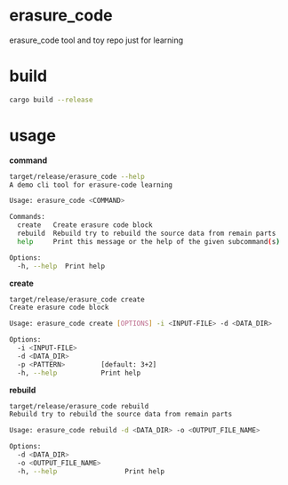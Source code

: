 # erasure_code
erasure_code tool and toy repo just for learning

# build
```bash
cargo build --release
```

# usage
**command**
```bash
target/release/erasure_code --help
A demo cli tool for erasure-code learning

Usage: erasure_code <COMMAND>

Commands:
  create   Create erasure code block
  rebuild  Rebuild try to rebuild the source data from remain parts
  help     Print this message or the help of the given subcommand(s)

Options:
  -h, --help  Print help
```

**create**
```bash
target/release/erasure_code create   
Create erasure code block

Usage: erasure_code create [OPTIONS] -i <INPUT-FILE> -d <DATA_DIR>

Options:
  -i <INPUT-FILE>      
  -d <DATA_DIR>        
  -p <PATTERN>         [default: 3+2]
  -h, --help           Print help
```

**rebuild**
```bash
target/release/erasure_code rebuild                                                            2 ↵
Rebuild try to rebuild the source data from remain parts

Usage: erasure_code rebuild -d <DATA_DIR> -o <OUTPUT_FILE_NAME>

Options:
  -d <DATA_DIR>              
  -o <OUTPUT_FILE_NAME>      
  -h, --help                 Print help
```
